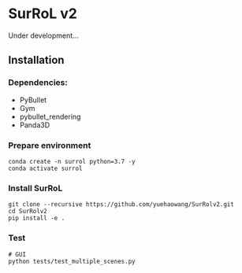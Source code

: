 # SurRoL v2

Under development...

## Installation

### Dependencies:

- PyBullet
- Gym
- pybullet_rendering
- Panda3D


### Prepare environment

```shell
conda create -n surrol python=3.7 -y
conda activate surrol
```


### Install SurRoL

```shell
git clone --recursive https://github.com/yuehaowang/SurRolv2.git
cd SurRolv2
pip install -e .
```


### Test

```shell
# GUI
python tests/test_multiple_scenes.py
```

